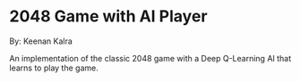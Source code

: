 # 2048 Game with AI Player

By: Keenan Kalra

An implementation of the classic 2048 game with a Deep Q-Learning AI that learns to play the game.
